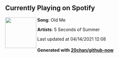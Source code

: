 ## Currently Playing on Spotify

[<img align="left" width="100" src="https://i.scdn.co/image/ab67616d00001e02726005f0f81903e157d9dbc7">](https://open.spotify.com/album/46K4raQPIGem3N031upNj9)

**Song**: Old Me

**Artists**: 5 Seconds of Summer

Last updated at 04/14/2021 12:08

#### Generated with [20chan/github-now](https://github.com/20chan/github-now)